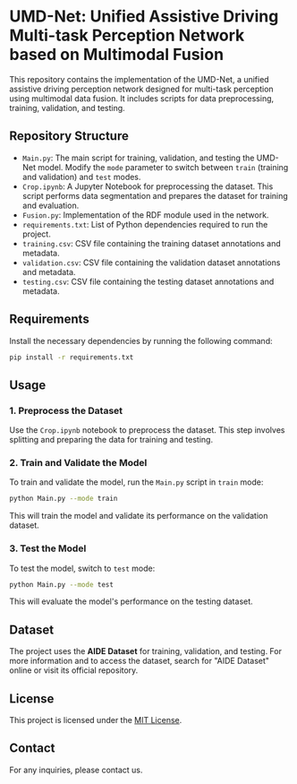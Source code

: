 
# UMD-Net: Unified Assistive Driving Multi-task Perception Network based on Multimodal Fusion

This repository contains the implementation of the UMD-Net, a unified assistive driving perception network designed for multi-task perception using multimodal data fusion. It includes scripts for data preprocessing, training, validation, and testing.

## Repository Structure

- `Main.py`: The main script for training, validation, and testing the UMD-Net model. Modify the `mode` parameter to switch between `train` (training and validation) and `test` modes.
- `Crop.ipynb`: A Jupyter Notebook for preprocessing the dataset. This script performs data segmentation and prepares the dataset for training and evaluation.
- `Fusion.py`: Implementation of the RDF module used in the network.
- `requirements.txt`: List of Python dependencies required to run the project.
- `training.csv`: CSV file containing the training dataset annotations and metadata.
- `validation.csv`: CSV file containing the validation dataset annotations and metadata.
- `testing.csv`: CSV file containing the testing dataset annotations and metadata.

## Requirements

Install the necessary dependencies by running the following command:

```bash
pip install -r requirements.txt
```

## Usage

### 1. Preprocess the Dataset

Use the `Crop.ipynb` notebook to preprocess the dataset. This step involves splitting and preparing the data for training and testing.

### 2. Train and Validate the Model

To train and validate the model, run the `Main.py` script in `train` mode:

```bash
python Main.py --mode train
```

This will train the model and validate its performance on the validation dataset.

### 3. Test the Model

To test the model, switch to `test` mode:

```bash
python Main.py --mode test
```

This will evaluate the model's performance on the testing dataset.

## Dataset

The project uses the **AIDE Dataset** for training, validation, and testing. For more information and to access the dataset, search for "AIDE Dataset" online or visit its official repository.

## License

This project is licensed under the [MIT License](LICENSE).

## Contact

For any inquiries, please contact us.


